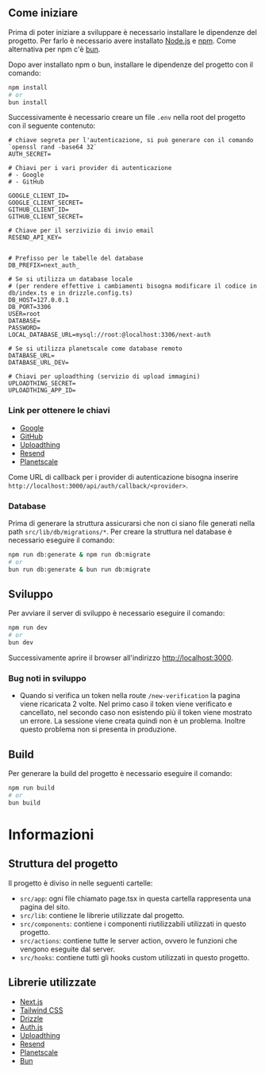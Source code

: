 ## Come iniziare

Prima di poter iniziare a sviluppare è necessario installare le dipendenze del progetto. Per farlo è necessario avere installato [Node.js](https://nodejs.org/en/) e [npm](https://www.npmjs.com/).
Come alternativa per npm c'è [bun](https://bun.sh/).

Dopo aver installato npm o bun, installare le dipendenze del progetto con il comando:
```bash
npm install
# or 
bun install
```

Successivamente è necessario creare un file `.env` nella root del progetto con il seguente contenuto:
```.dotenv
# chiave segreta per l'autenticazione, si può generare con il comando `openssl rand -base64 32`
AUTH_SECRET=

# Chiavi per i vari provider di autenticazione
# - Google
# - GitHub

GOOGLE_CLIENT_ID=
GOOGLE_CLIENT_SECRET=
GITHUB_CLIENT_ID=
GITHUB_CLIENT_SECRET=

# Chiave per il serzivizio di invio email
RESEND_API_KEY=


# Prefisso per le tabelle del database
DB_PREFIX=next_auth_

# Se si utilizza un database locale 
# (per rendere effettive i cambiamenti bisogna modificare il codice in db/index.ts e in drizzle.config.ts)
DB_HOST=127.0.0.1
DB_PORT=3306
USER=root
DATABASE=
PASSWORD=
LOCAL_DATABASE_URL=mysql://root:@localhost:3306/next-auth

# Se si utilizza planetscale come database remoto
DATABASE_URL=
DATABASE_URL_DEV=

# Chiavi per uploadthing (servizio di upload immagini)
UPLOADTHING_SECRET=
UPLOADTHING_APP_ID=
```

### Link per ottenere le chiavi
- [Google](https://console.cloud.google.com/)
- [GitHub](https://github.com/settings/apps)
- [Uploadthing](https://uploadthing.com/)
- [Resend](https://resend.com/)
- [Planetscale](https://planetscale.com/)

Come URL di callback per i provider di autenticazione bisogna inserire `http://localhost:3000/api/auth/callback/<provider>`.

### Database
Prima di generare la struttura assicurarsi che non ci siano file generati nella path `src/lib/db/migrations/*`. 
Per creare la struttura nel database è necessario eseguire il comando:
```bash
npm run db:generate & npm run db:migrate
# or
bun run db:generate & bun run db:migrate
```

## Sviluppo
Per avviare il server di sviluppo è necessario eseguire il comando:
```bash
npm run dev
# or
bun dev
```
Successivamente aprire il browser all'indirizzo [http://localhost:3000](http://localhost:3000).

### Bug noti in sviluppo
- Quando si verifica un token nella route `/new-verification` la pagina viene ricaricata 2 volte. Nel primo caso il token viene verificato e cancellato, nel secondo caso non esistendo più il token viene mostrato un errore. La sessione viene creata quindi non è un problema. Inoltre questo problema non si presenta in produzione.


## Build
Per generare la build del progetto è necessario eseguire il comando:
```bash
npm run build
# or
bun build
```
# Informazioni
## Struttura del progetto
Il progetto è diviso in nelle seguenti cartelle:
- `src/app`: ogni file chiamato page.tsx in questa cartella rappresenta una pagina del sito.
- `src/lib`: contiene le librerie utilizzate dal progetto.
- `src/components`: contiene i componenti riutilizzabili utilizzati in questo progetto.
- `src/actions`: contiene tutte le server action, ovvero le funzioni che vengono eseguite dal server.
- `src/hooks`: contiene tutti gli hooks custom utilizzati in questo progetto.

## Librerie utilizzate
- [Next.js](https://nextjs.org/)
- [Tailwind CSS](https://tailwindcss.com/)
- [Drizzle](https://orm.drizzle.team/)
- [Auth.js](https://authjs.dev/)
- [Uploadthing](https://uploadthing.com/)
- [Resend](https://resend.com/)
- [Planetscale](https://planetscale.com/)
- [Bun](https://bun.sh/)
